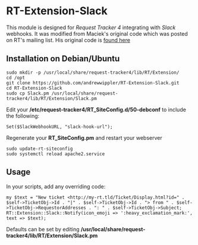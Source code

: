 # RT-Extension-Slack
This module is designed for *Request Tracker 4* integrating with *Slack* webhooks. It was modified from Maciek's original code which was posted on RT's mailing list. His original code is [found here](http://www.gossamer-threads.com/lists/rt/users/128413#128413)

## Installation on Debian/Ubuntu
    sudo mkdir -p /usr/local/share/request-tracker4/lib/RT/Extension/
    cd /opt
    git clone https://github.com/andrewwippler/RT-Extension-Slack.git
    cd RT-Extension-Slack
    sudo cp Slack.pm /usr/local/share/request-tracker4/lib/RT/Extension/Slack.pm
Edit your **/etc/request-tracker4/RT_SiteConfig.d/50-debconf** to include the following:
    
    Set($SlackWebhookURL, "slack-hook-url");
Regenerate your **RT_SiteConfig.pm** and restart your webserver

    sudo update-rt-siteconfig
    sudo systemctl reload apache2.service
    
## Usage
In your scripts, add any overriding code:

    my $text = "New ticket <http://my-rt.tld/Ticket/Display.html?id=" . $self->TicketObj->Id . "|" . $self->TicketObj->Id . "> from " . $self->TicketObj->RequestorAddresses . ": " . $self->TicketObj->Subject;
    RT::Extension::Slack::Notify(icon_emoji => ':heavy_exclamation_mark:', text => $text); 

Defaults can be set by editing **/usr/local/share/request-tracker4/lib/RT/Extension/Slack.pm**
